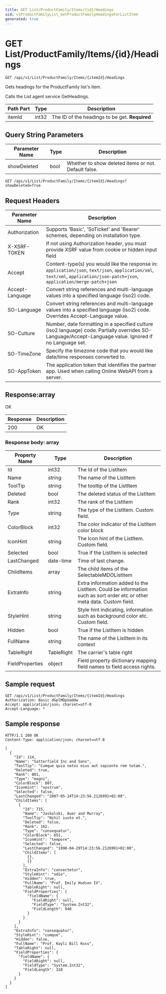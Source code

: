 ```yaml
---
title: GET List/ProductFamily/Items/{id}/Headings
uid: v1ProductFamilyList_GetProductFamilyHeadingsForListItem
generated: true
---
```


# GET List/ProductFamily/Items/{id}/Headings

```http
GET /api/v1/List/ProductFamily/Items/{itemId}/Headings
```

Gets headings for the ProductFamily list's item.


Calls the List agent service GetHeadings.





| Path Part | Type | Description |
|-----------|------|-------------|
| itemId | int32 | The ID of the headings to be get. **Required** |


## Query String Parameters

| Parameter Name | Type |  Description |
|----------------|------|--------------|
| showDeleted | bool |  Whether to show deleted items or not. Default false. |

```http
GET /api/v1/List/ProductFamily/Items/{itemId}/Headings?showDeleted=True
```


## Request Headers

| Parameter Name | Description |
|----------------|-------------|
| Authorization  | Supports 'Basic', 'SoTicket' and 'Bearer' schemes, depending on installation type. |
| X-XSRF-TOKEN   | If not using Authorization header, you must provide XSRF value from cookie or hidden input field |
| Accept         | Content-type(s) you would like the response in: `application/json`, `text/json`, `application/xml`, `text/xml`, `application/json-patch+json`, `application/merge-patch+json` |
| Accept-Language | Convert string references and multi-language values into a specified language (iso2) code. |
| SO-Language | Convert string references and multi-language values into a specified language (iso2) code. Overrides Accept-Language value. |
| SO-Culture | Number, date formatting in a specified culture (iso2 language) code. Partially overrides SO-Language/Accept-Language value. Ignored if no Language set. |
| SO-TimeZone | Specify the timezone code that you would like date/time responses converted to. |
| SO-AppToken | The application token that identifies the partner app. Used when calling Online WebAPI from a server. |


## Response:array

OK

| Response | Description |
|----------------|-------------|
| 200 | OK |

### Response body: array

| Property Name | Type |  Description |
|----------------|------|--------------|
| Id | int32 | The Id of the ListItem |
| Name | string | The name of the ListItem |
| ToolTip | string | The tooltip of the ListItem |
| Deleted | bool | The deleted status of the ListItem |
| Rank | int32 | The rank of the ListItem |
| Type | string | The type of the ListItem. Custom field. |
| ColorBlock | int32 | The color indicator of the ListItem color block |
| IconHint | string | The Icon hint of the ListItem. Custom field. |
| Selected | bool | True if the ListItem is selected |
| LastChanged | date-time | Time of last change. |
| ChildItems | array | The child items of the SelectableMDOListItem |
| ExtraInfo | string | Extra information added to the ListItem. Could be information such as sort order etc or other meta data. Custom field. |
| StyleHint | string | Style hint indicating, information such as background color etc. Custom field. |
| Hidden | bool | True if the ListItem is hidden |
| FullName | string | The name of the ListItem in its context |
| TableRight | TableRight | The carrier's table right |
| FieldProperties | object | Field property dictionary mapping field names to field access rights. |

## Sample request

```http!
GET /api/v1/List/ProductFamily/Items/{itemId}/Headings
Authorization: Basic dGplMDpUamUw
Accept: application/json; charset=utf-8
Accept-Language: *
```

## Sample response

```http_
HTTP/1.1 200 OK
Content-Type: application/json; charset=utf-8

[
  {
    "Id": 114,
    "Name": "Satterfield Inc and Sons",
    "ToolTip": "Cumque quia natus eius aut sapiente rem totam.",
    "Deleted": true,
    "Rank": 801,
    "Type": "magni",
    "ColorBlock": 807,
    "IconHint": "nostrum",
    "Selected": false,
    "LastChanged": "2007-05-24T14:23:56.2126991+02:00",
    "ChildItems": [
      {
        "Id": 715,
        "Name": "Jaskolski, Auer and Murray",
        "ToolTip": "Nihil iusto et.",
        "Deleted": false,
        "Rank": 162,
        "Type": "consequatur",
        "ColorBlock": 651,
        "IconHint": "tempore",
        "Selected": false,
        "LastChanged": "1998-04-29T14:23:56.2126991+02:00",
        "ChildItems": [
          {},
          {}
        ],
        "ExtraInfo": "consectetur",
        "StyleHint": "odio",
        "Hidden": true,
        "FullName": "Prof. Emily Hudson IV",
        "TableRight": null,
        "FieldProperties": {
          "fieldName": {
            "FieldRight": null,
            "FieldType": "System.Int32",
            "FieldLength": 940
          }
        }
      }
    ],
    "ExtraInfo": "consequatur",
    "StyleHint": "cumque",
    "Hidden": false,
    "FullName": "Prof. Kayli Bill Koss",
    "TableRight": null,
    "FieldProperties": {
      "fieldName": {
        "FieldRight": null,
        "FieldType": "System.Int32",
        "FieldLength": 310
      }
    }
  }
]
```